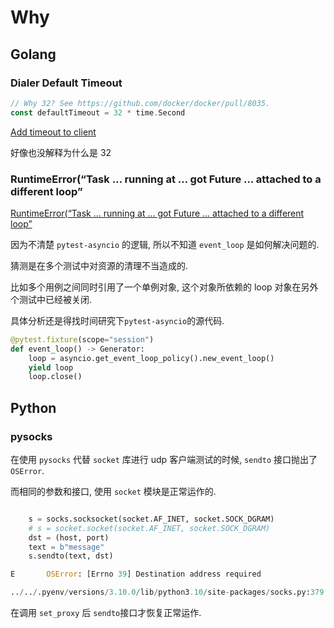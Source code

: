 # Why

## Golang

### Dialer Default Timeout

```go
// Why 32? See https://github.com/docker/docker/pull/8035.
const defaultTimeout = 32 * time.Second
```

[Add timeout to client](https://github.com/moby/moby/pull/8035)

好像也没解释为什么是 32

### RuntimeError(“Task … running at … got Future … attached to a different loop”

[RuntimeError(“Task … running at … got Future … attached to a different loop”](https://github.com/pytest-dev/pytest-asyncio/issues/207#issue-859865020)

因为不清楚 `pytest-asyncio` 的逻辑, 所以不知道 `event_loop` 是如何解决问题的.

猜测是在多个测试中对资源的清理不当造成的.

比如多个用例之间同时引用了一个单例对象, 这个对象所依赖的 loop 对象在另外个测试中已经被关闭.

具体分析还是得找时间研究下`pytest-asyncio`的源代码.

```python
@pytest.fixture(scope="session")
def event_loop() -> Generator:
    loop = asyncio.get_event_loop_policy().new_event_loop()
    yield loop
    loop.close()
```

## Python

### pysocks

在使用 `pysocks` 代替 `socket` 库进行 udp 客户端测试的时候, `sendto` 接口抛出了 `OSError`.

而相同的参数和接口, 使用 `socket` 模块是正常运作的.

```python

    s = socks.socksocket(socket.AF_INET, socket.SOCK_DGRAM)
    # s = socket.socket(socket.AF_INET, socket.SOCK_DGRAM)
    dst = (host, port)
    text = b"message"
    s.sendto(text, dst)
```

```python
E       OSError: [Errno 39] Destination address required

../../.pyenv/versions/3.10.0/lib/python3.10/site-packages/socks.py:379: OSError
```

在调用 `set_proxy` 后 `sendto`接口才恢复正常运作.
